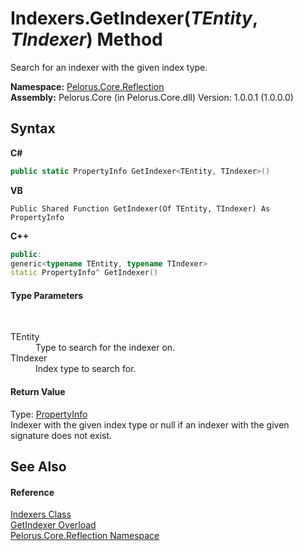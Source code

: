 # Indexers.GetIndexer(*TEntity*, *TIndexer*) Method 
 

Search for an indexer with the given index type.

**Namespace:**&nbsp;<a href="7183AF8D">Pelorus.Core.Reflection</a><br />**Assembly:**&nbsp;Pelorus.Core (in Pelorus.Core.dll) Version: 1.0.0.1 (1.0.0.0)

## Syntax

**C#**<br />
``` C#
public static PropertyInfo GetIndexer<TEntity, TIndexer>()

```

**VB**<br />
``` VB
Public Shared Function GetIndexer(Of TEntity, TIndexer) As PropertyInfo
```

**C++**<br />
``` C++
public:
generic<typename TEntity, typename TIndexer>
static PropertyInfo^ GetIndexer()
```


#### Type Parameters
&nbsp;<dl><dt>TEntity</dt><dd>Type to search for the indexer on.</dd><dt>TIndexer</dt><dd>Index type to search for.</dd></dl>

#### Return Value
Type: <a href="http://msdn2.microsoft.com/en-us/library/8z852kf5" target="_blank">PropertyInfo</a><br />Indexer with the given index type or null if an indexer with the given signature does not exist.

## See Also


#### Reference
<a href="3426510F">Indexers Class</a><br /><a href="FD9DB9F4">GetIndexer Overload</a><br /><a href="7183AF8D">Pelorus.Core.Reflection Namespace</a><br />